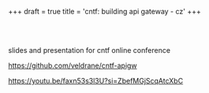 +++
draft = true
title = 'cntf: building api gateway - cz'
+++

<br><br>

slides and presentation for cntf online conference

https://github.com/veldrane/cntf-apigw

https://youtu.be/faxn53s3l3U?si=ZbefMGjScqAtcXbC

